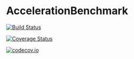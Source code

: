 # AccelerationBenchmark

[![Build Status](https://travis-ci.org/anriseth/AccelerationBenchmark.jl.svg?branch=master)](https://travis-ci.org/anriseth/AccelerationBenchmark.jl)

[![Coverage Status](https://coveralls.io/repos/anriseth/AccelerationBenchmark.jl/badge.svg?branch=master&service=github)](https://coveralls.io/github/anriseth/AccelerationBenchmark.jl?branch=master)

[![codecov.io](http://codecov.io/github/anriseth/AccelerationBenchmark.jl/coverage.svg?branch=master)](http://codecov.io/github/anriseth/AccelerationBenchmark.jl?branch=master)
